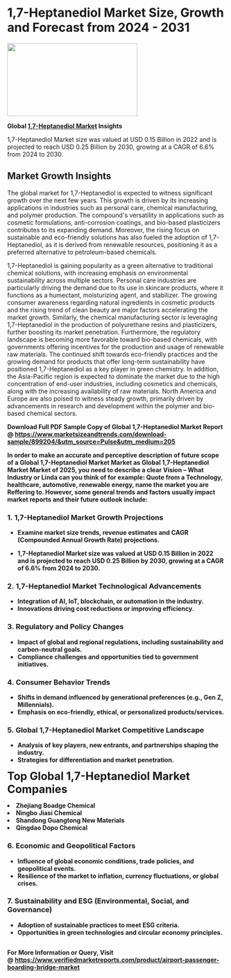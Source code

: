 <H1>1,7-Heptanediol Market Size, Growth and Forecast from 2024 - 2031</H1><img class="aligncenter size-medium wp-image-584254" src="https://thirdeyenews.in/wp-content/uploads/2024/09/Global-Market-Research-300x168.jpeg" alt="" width="300" height="168" /><p><strong>Global&nbsp;<a href="https://www.marketsizeandtrends.com/download-sample/899204/&amp;utm_source=Pulse&amp;utm_medium=205">1,7-Heptanediol Market</a> Insights</strong></p><p>1,7-Heptanediol Market size was valued at USD 0.15 Billion in 2022 and is projected to reach USD 0.25 Billion by 2030, growing at a CAGR of 6.6% from 2024 to 2030.</p><p><h2>Market Growth Insights</h2> <p>The global market for 1,7-Heptanediol is expected to witness significant growth over the next few years. This growth is driven by its increasing applications in industries such as personal care, chemical manufacturing, and polymer production. The compound's versatility in applications such as cosmetic formulations, anti-corrosion coatings, and bio-based plasticizers contributes to its expanding demand. Moreover, the rising focus on sustainable and eco-friendly solutions has also fueled the adoption of 1,7-Heptanediol, as it is derived from renewable resources, positioning it as a preferred alternative to petroleum-based chemicals.</p> <p><strong></strong></p> <p>1,7-Heptanediol is gaining popularity as a green alternative to traditional chemical solutions, with increasing emphasis on environmental sustainability across multiple sectors. Personal care industries are particularly driving the demand due to its use in skincare products, where it functions as a humectant, moisturizing agent, and stabilizer. The growing consumer awareness regarding natural ingredients in cosmetic products and the rising trend of clean beauty are major factors accelerating the market growth. Similarly, the chemical manufacturing sector is leveraging 1,7-Heptanediol in the production of polyurethane resins and plasticizers, further boosting its market penetration. Furthermore, the regulatory landscape is becoming more favorable toward bio-based chemicals, with governments offering incentives for the production and usage of renewable raw materials. The continued shift towards eco-friendly practices and the growing demand for products that offer long-term sustainability have positioned 1,7-Heptanediol as a key player in green chemistry. In addition, the Asia-Pacific region is expected to dominate the market due to the high concentration of end-user industries, including cosmetics and chemicals, along with the increasing availability of raw materials. North America and Europe are also poised to witness steady growth, primarily driven by advancements in research and development within the polymer and bio-based chemical sectors. <p><strong></p><p><span class=""><strong>Download Full PDF Sample Copy of Global 1,7-Heptanediol Market Report</strong> @ <a href="https://www.marketsizeandtrends.com/download-sample/899204/&amp;utm_source=Pulse&amp;utm_medium=205" target="_blank">https://www.marketsizeandtrends.com/download-sample/899204/&amp;utm_source=Pulse&amp;utm_medium=205</a></span></p><p>In order to make an accurate and perceptive description of future scope of a Global&nbsp;1,7-Heptanediol Market Market as Global&nbsp;1,7-Heptanediol Market Market of 2025, you need to describe a clear Vision &ndash; What Industry or Linda can you think of for example: Quote from a Technology, healthcare, automotive, renewable energy, name the market you are Reffering to. However, some general trends and factors usually impact market reports and their future outlook include:</p><h3>1.&nbsp;<strong>1,7-Heptanediol Market Growth Projections</strong></h3><ul><li>Examine market size trends, revenue estimates and CAGR (Compounded Annual Growth Rate) projections.</li><li><p>1,7-Heptanediol Market size was valued at USD 0.15 Billion in 2022 and is projected to reach USD 0.25 Billion by 2030, growing at a CAGR of 6.6% from 2024 to 2030.</p></li></ul><h3>2.&nbsp;<strong>1,7-Heptanediol Market Technological Advancements</strong></h3><ul><li>Integration of AI, IoT, blockchain, or automation in the industry.</li><li>Innovations driving cost reductions or improving efficiency.</li></ul><h3>3.&nbsp;<strong>Regulatory and Policy Changes</strong></h3><ul><li>Impact of global and regional regulations, including sustainability and carbon-neutral goals.</li><li>Compliance challenges and opportunities tied to government initiatives.</li></ul><h3>4.&nbsp;<strong>Consumer Behavior Trends</strong></h3><ul><li>Shifts in demand influenced by generational preferences (e.g., Gen Z, Millennials).</li><li>Emphasis on eco-friendly, ethical, or personalized products/services.</li></ul><h3>5.&nbsp;<strong>Global 1,7-Heptanediol Market Competitive Landscape</strong></h3><ul><li>Analysis of key players, new entrants, and partnerships shaping the industry.</li><li>Strategies for differentiation and market penetration.</li></ul><p data-pm-slice="1 1 []"><span style="color: inherit; font-family: inherit; font-size: 25px;">Top Global 1,7-Heptanediol Market Companies</span></p><div class="" data-test-id=""><p><li>Zhejiang Boadge Chemical</li><li> Ningbo Jiasi Chemical</li><li> Shandong Guangtong New Materials</li><li> Qingdao Dopo Chemical</li></p></div><h3>6.&nbsp;<strong>Economic and Geopolitical Factors</strong></h3><ul><li>Influence of global economic conditions, trade policies, and geopolitical events.</li><li>Resilience of the market to inflation, currency fluctuations, or global crises.</li></ul><h3>7.&nbsp;<strong>Sustainability and ESG (Environmental, Social, and Governance)</strong></h3><ul><li>Adoption of sustainable practices to meet ESG criteria.</li><li>Opportunities in green technologies and circular economy principles.</li></ul><h2><strong style="font-size: 14px;">For More Information or Query, Visit @&nbsp;</strong><a style="background-color: #ffffff; font-size: 14px;" href="https://www.marketsizeandtrends.com/report/17-heptanediol-market/" target="_blank">https://www.verifiedmarketreports.com/product/airport-passenger-boarding-bridge-market</a></h2>
